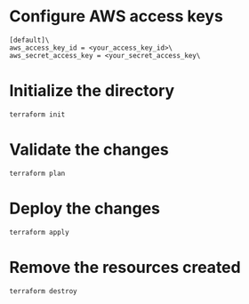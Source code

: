 # Configure AWS access keys
```
[default]\
aws_access_key_id = <your_access_key_id>\
aws_secret_access_key = <your_secret_access_key\
```
# Initialize the directory
```
terraform init
```
# Validate the changes
```
terraform plan
```
# Deploy the changes
```
terraform apply
```
# Remove the resources created
```
terraform destroy
```

